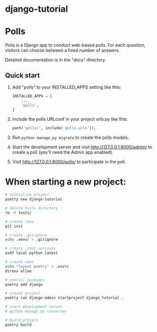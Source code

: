 # django-tutorial

# Polls

Polls is a Django app to conduct web-based polls. For each question,
visitors can choose between a fixed number of answers.

Detailed documentation is in the "docs" directory.

## Quick start

1. Add "polls" to your INSTALLED_APPS setting like this:

    ```python
    INSTALLED_APPS = [
        ...
        'polls',
    ]
    ```

2. Include the polls URLconf in your project urls.py like this:

    ```python
    path('polls/', include('polls.urls')),
    ```

3. Run `python manage.py migrate` to create the polls models.

4. Start the development server and visit http://127.0.0.1:8000/admin/ to create a poll (you'll need the Admin app enabled).

5. Visit http://127.0.0.1:8000/polls/ to participate in the poll.


# When starting a new project:
```zsh
# initialise project
poetry new django-tutorial

# delete tests directory
rm -R tests/

# create repo
git init

# create .gitignore
echo .venv/ > .gitignore

# create .tool_versions
asdf local python latest

# create venv
echo "layout poetry" > .envrc
direnv allow

# install packages
poetry add django

# create project
poetry run django-admin startproject django_tutorial .

# start development server
# python manage.py runserver

# build project
poetry build
```
